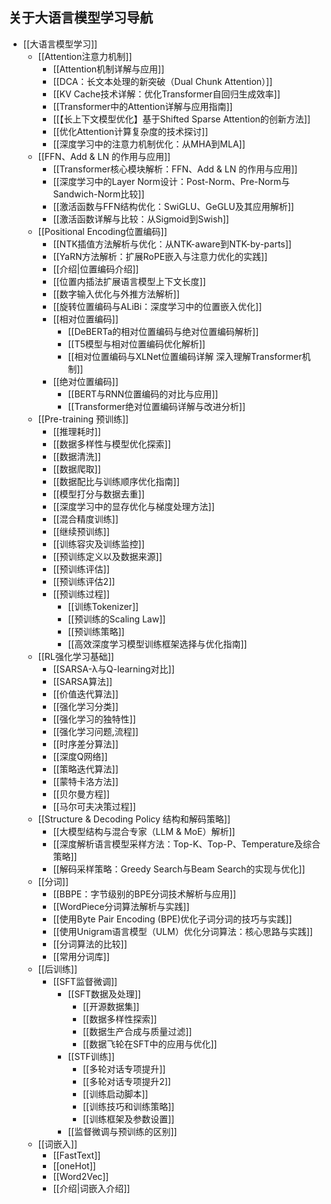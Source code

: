

## **关于大语言模型学习导航**
- [[大语言模型学习]]
  - [[Attention注意力机制]]
    - [[Attention机制详解与应用]]
    - [[DCA：长文本处理的新突破（Dual Chunk Attention）]]
    - [[KV Cache技术详解：优化Transformer自回归生成效率]]
    - [[Transformer中的Attention详解与应用指南]]
    - [[【长上下文模型优化】基于Shifted Sparse Attention的创新方法]]
    - [[优化Attention计算复杂度的技术探讨]]
    - [[深度学习中的注意力机制优化：从MHA到MLA]]
  - [[FFN、Add & LN 的作用与应用]]
    - [[Transformer核心模块解析：FFN、Add & LN 的作用与应用]]
    - [[深度学习中的Layer Norm设计：Post-Norm、Pre-Norm与Sandwich-Norm比较]]
    - [[激活函数与FFN结构优化：SwiGLU、GeGLU及其应用解析]]
    - [[激活函数详解与比较：从Sigmoid到Swish]]
  - [[Positional Encoding位置编码]]
    - [[NTK插值方法解析与优化：从NTK-aware到NTK-by-parts]]
    - [[YaRN方法解析：扩展RoPE嵌入与注意力优化的实践]]
    - [[介绍|位置编码介绍]]
    - [[位置内插法扩展语言模型上下文长度]]
    - [[数字输入优化与外推方法解析]]
    - [[旋转位置编码与ALiBi：深度学习中的位置嵌入优化]]
    - [[相对位置编码]]
      - [[DeBERTa的相对位置编码与绝对位置编码解析]]
      - [[T5模型与相对位置编码优化解析]]
      - [[相对位置编码与XLNet位置编码详解 深入理解Transformer机制]]
    - [[绝对位置编码]]
      - [[BERT与RNN位置编码的对比与应用]]
      - [[Transformer绝对位置编码详解与改进分析]]
  - [[Pre-training 预训练]]
    - [[推理耗时]]
    - [[数据多样性与模型优化探索]]
    - [[数据清洗]]
    - [[数据爬取]]
    - [[数据配比与训练顺序优化指南]]
    - [[模型打分与数据去重]]
    - [[深度学习中的显存优化与梯度处理方法]]
    - [[混合精度训练]]
    - [[继续预训练]]
    - [[训练容灾及训练监控]]
    - [[预训练定义以及数据来源]]
    - [[预训练评估]]
    - [[预训练评估2]]
    - [[预训练过程]]
      - [[训练Tokenizer]]
      - [[预训练的Scaling Law]]
      - [[预训练策略]]
      - [[高效深度学习模型训练框架选择与优化指南]]
  - [[RL强化学习基础]]
    - [[SARSA-λ与Q-learning对比]]
    - [[SARSA算法]]
    - [[价值迭代算法]]
    - [[强化学习分类]]
    - [[强化学习的独特性]]
    - [[强化学习问题,流程]]
    - [[时序差分算法]]
    - [[深度Q网络]]
    - [[策略迭代算法]]
    - [[蒙特卡洛方法]]
    - [[贝尔曼方程]]
    - [[马尔可夫决策过程]]
  - [[Structure & Decoding Policy 结构和解码策略]]
    - [[大模型结构与混合专家（LLM & MoE）解析]]
    - [[深度解析语言模型采样方法：Top-K、Top-P、Temperature及综合策略]]
    - [[解码采样策略：Greedy Search与Beam Search的实现与优化]]
  - [[分词]]
    - [[BBPE：字节级别的BPE分词技术解析与应用]]
    - [[WordPiece分词算法解析与实践]]
    - [[使用Byte Pair Encoding (BPE)优化子词分词的技巧与实践]]
    - [[使用Unigram语言模型（ULM）优化分词算法：核心思路与实践]]
    - [[分词算法的比较]]
    - [[常用分词库]]
  - [[后训练]]
    - [[SFT监督微调]]
      - [[SFT数据及处理]]
        - [[开源数据集]]
        - [[数据多样性探索]]
        - [[数据生产合成与质量过滤]]
        - [[数据飞轮在SFT中的应用与优化]]
      - [[STF训练]]
        - [[多轮对话专项提升]]
        - [[多轮对话专项提升2]]
        - [[训练启动脚本]]
        - [[训练技巧和训练策略]]
        - [[训练框架及参数设置]]
      - [[监督微调与预训练的区别]]
  - [[词嵌入]]
    - [[FastText]]
    - [[oneHot]]
    - [[Word2Vec]]
    - [[介绍|词嵌入介绍]]
